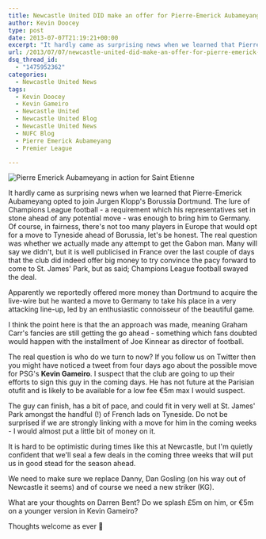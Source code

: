 ```yaml
---
title: Newcastle United DID make an offer for Pierre-Emerick Aubameyang
author: Kevin Doocey
type: post
date: 2013-07-07T21:19:21+00:00
excerpt: "It hardly came as surprising news when we learned that Pierre-Emerick Aubameyang opted to join Jurgen Klopp's Borussia Dortmund. The lure of Champions League football - a requirement which his representatives set in stone ahead"
url: /2013/07/07/newcastle-united-did-make-an-offer-for-pierre-emerick-aubameyang/
dsq_thread_id:
  - "1475952362"
categories:
  - Newcastle United News
tags:
  - Kevin Doocey
  - Kevin Gameiro
  - Newcastle United
  - Newcastle United Blog
  - Newcastle United News
  - NUFC Blog
  - Pierre Emerick Aubameyang
  - Premier League

---
```

![Pierre Emerick Aubameyang in action for Saint Etienne](http://www.tynetime.com/wp-content/uploads/2013/07/Pierre-Emerick-Aubameyang.jpg "Aubameyang - Newcastle did attempt to get the Gabon forward")

It hardly came as surprising news when we learned that Pierre-Emerick Aubameyang opted to join Jurgen Klopp's Borussia Dortmund. The lure of Champions League football - a requirement which his representatives set in stone ahead of any potential move - was enough to bring him to Germany. Of course, in fairness, there's not too many players in Europe that would opt for a move to Tyneside ahead of Borussia, let's be honest. The real question was whether we actually made any attempt to get the Gabon man. Many will say we didn't, but it is well publicised in France over the last couple of days that the club did indeed offer big money to try convince the pacy forward to come to St. James' Park, but as said; Champions  League football swayed the deal.

Apparently we reportedly offered more money than Dortmund to acquire the live-wire but he wanted a move to Germany to take his place in a very attacking line-up, led by an enthusiastic connoisseur of the beautiful game.

I think the point here is that the an approach was made, meaning Graham Carr's fancies are still getting the go ahead - something which fans doubted would happen with the installment of Joe Kinnear as director of football.

The real question is who do we turn to now? If you follow us on Twitter then you might have noticed a tweet from four days ago about the possible move for PSG's **Kevin Gameiro**. I suspect that the club are going to up their efforts to sign this guy in the coming days. He has not future at the Parisian otufit and is likely to be available for a low fee €5m max I would suspect.

The guy can finish, has a bit of pace, and could fit in very well at St. James' Park amongst the handful (!) of French lads on Tyneside. Do not be surprised if we are strongly linking with a move for him in the coming weeks - I would almost put a little bit of money on it.

It is hard to be optimistic during times like this at Newcastle, but I'm quietly confident that we'll seal a few deals in the coming three weeks that will put us in good stead for the season ahead.

We need to make sure we replace Danny, Dan Gosling (on his way out of Newcastle it seems) and of course we need a new striker (KG).

What are your thoughts on Darren Bent? Do we splash £5m on him, or €5m on a younger version in Kevin Gameiro?

Thoughts welcome as ever 🙂
